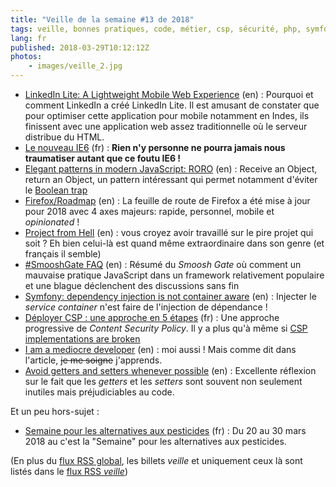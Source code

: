 ```yaml
---
title: "Veille de la semaine #13 de 2018"
tags: veille, bonnes pratiques, code, métier, csp, sécurité, php, symfony, javascript, firefox, humour, performances
lang: fr
published: 2018-03-29T10:12:12Z
photos:
    - images/veille_2.jpg
---
```

* [LinkedIn Lite: A Lightweight Mobile Web Experience](https://engineering.linkedin.com/blog/2018/03/linkedin-lite--a-lightweight-mobile-web-experience) (en)&nbsp;: Pourquoi et comment LinkedIn a créé LinkedIn Lite. Il est amusant de constater que pour optimiser cette application pour mobile notamment en Indes, ils finissent avec une application web assez traditionnelle où le serveur distribue du HTML.
* [Le nouveau IE6](http://www.commitstrip.com/fr/2018/03/23/the-new-ie6/) (fr)&nbsp;: **Rien n'y personne ne pourra jamais nous traumatiser autant que ce foutu IE6 !**
* [Elegant patterns in modern JavaScript: RORO](https://www.codementor.io/billsourour897/elegant-patterns-in-modern-javascript-roro-hn217atuu) (en)&nbsp;: Receive an Object, return an Object, un pattern intéressant qui permet notamment d'éviter le [Boolean trap](https://ariya.io/2011/08/hall-of-api-shame-boolean-trap)
* [Firefox/Roadmap](https://wiki.mozilla.org/Firefox/Roadmap) (en)&nbsp;: La feuille de route de Firefox a été mise à jour pour 2018 avec 4 axes majeurs: rapide, personnel, mobile et *opinionated* !
* [Project from Hell](https://projectfailures.wordpress.com/2008/06/24/project-from-hell/) (en)&nbsp;: vous croyez avoir travaillé sur le pire projet qui soit ? Eh bien celui-là est quand même extraordinaire dans son genre (et français il semble)
* [#SmooshGate FAQ](https://developers.google.com/web/updates/2018/03/smooshgate) (en)&nbsp;: Résumé du *Smoosh Gate* où comment un mauvaise pratique JavaScript dans un framework relativement populaire et une blague déclenchent des discussions sans fin
* [Symfony: dependency injection is not container aware](https://medium.com/@mkt_43322/symfony-dependency-injection-is-not-container-aware-ba45b03fe4ac) (en)&nbsp;: Injecter le *service container* n'est faire de l'injection de dépendance !
* [Déployer CSP : une approche en 5 étapes](https://blog.dareboost.com/fr/2018/03/deployer-csp-une-approche-en-5-etapes/) (fr)&nbsp;: Une approche progressive de *Content Security Policy*. Il y a plus qu'à même si [CSP implementations are broken](https://jellyhive.com/activity/posts/2018/03/26/csp-implementations-are-broken/)
* [I am a mediocre developer](https://dev.to/sobolevn/i-am-a-mediocre-developer--30hn) (en)&nbsp;: moi aussi ! Mais comme dit dans l'article, ~~je me soigne~~ j'apprends.
* [Avoid getters and setters whenever possible](https://dev.to/scottshipp/avoid-getters-and-setters-whenever-possible-c8m) (en)&nbsp;: Excellente réflexion sur le fait que les *getters* et les *setters* sont souvent non seulement inutiles mais préjudiciables au code.

Et un peu hors-sujet&nbsp;:

* [Semaine pour les alternatives aux pesticides](https://www.semaine-sans-pesticides.fr/) (fr)&nbsp;: Du 20 au 30 mars 2018 au c'est la &quot;Semaine&quot; pour les alternatives aux pesticides.

(En plus du [flux RSS global](/rss.xml), les billets *veille*
et uniquement ceux là sont listés dans le [flux RSS *veille*](/rss/veille.xml))
